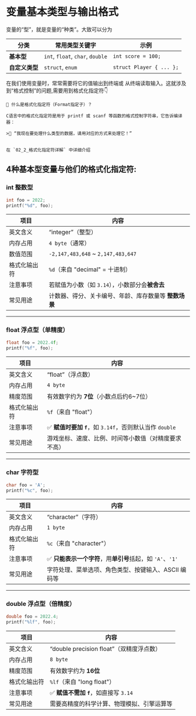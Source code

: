 # 变量基本类型与输出格式

变量的“型”，就是变量的“种类”。大致可以分为

| 分类        | 常用类型关键字                          | 示例                       |
| --------- | -------------------------------- | ------------------------ |
| **基本型**   | `int`, `float`, `char`, `double` | `int score = 100;`       |
| **自定义类型** | `struct`, `enum`                 | `struct Player { ... };` |

在我们使用变量时，常常需要将它的值输出到终端或  从终端读取输入。这就涉及到“格式控制”的问题,需要用到格式化指定符👇


    🧩 什么是格式化指定符（Format指定子）？

    C语言中的格式化指定符是用于 printf 或 scanf 等函数的格式控制字符串，它告诉编译器：

    >📌 “我现在要处理什么类型的数据，请用对应的方式来处理它！”
     

    在 `02_2_格式化指定符详解` 中详细介绍

## 4种基本型变量与他们的格式化指定符:

 ### int 整数型

 ```c             
int foo = 2022;                         
printf("%d", foo);   
 ```    
| 项目     | 内容                                  |
| ------ | ----------------------------------- |
| 英文含义   | “integer”（整型）                       |
| 内存占用   | `4 byte`（通常）                        |
| 数值范围   | `-2,147,483,648` \~ `2,147,483,647` |
| 格式化输出符 | `%d`（来自 "decimal" = 十进制）            |
| 注意事项   | 若赋值为小数（如 `3.14`），小数部分会**被舍去**       |
| 常见用途   | 计数器、得分、关卡编号、年龄、库存数量等 **整数场景**       |
               

---

### float 浮点型（单精度）
```C
float foo = 2022.4f;
printf("%f", foo);
```
| 项目     | 内容                                        |
| ------ | ----------------------------------------- |
| 英文含义   | “float”（浮点数）                              |
| 内存占用   | `4 byte`                                  |
| 精度范围   | 有效数字约为 **7位**（小数点后约6\~7位）                 |
| 格式化输出符 | `%f`（来自 "float"）                          |
| 注意事项   | ✅ **赋值时要加 `f`**，如 `3.14f`，否则默认当作 `double` |
| 常见用途   | 游戏坐标、速度、比例、时间等小数值（对精度要求不高）                |


---

### char 字符型
```C
char foo = 'A';
printf("%c", foo);
```
| 项目     | 内容                                      |
| ------ | --------------------------------------- |
| 英文含义   | “character”（字符）                         |
| 内存占用   | `1 byte`                                |
| 格式化输出符 | `%c`（来自 "character"）                    |
| 注意事项   | ✅ **只能表示一个字符**，用**单引号**括起，如 `'A'`、`'1'` |
| 常见用途   | 字符处理、菜单选项、角色类型、按键输入、ASCII 编码等           |


---

### double 浮点型（倍精度）
```c
double foo = 2022.4;
printf("%lf", foo);
```
| 项目     | 内容                               |
| ------ | -------------------------------- |
| 英文含义   | “double precision float”（双精度浮点数） |
| 内存占用   | `8 byte`                         |
| 精度范围   | 有效数字约为 **16位**                   |
| 格式化输出符 | `%lf`（来自 "long float"）           |
| 注意事项   | ✅ **赋值不需加 `f`**，如直接写 `3.14`      |
| 常见用途   | 需要高精度的科学计算、物理模拟、引擎运算等            |


